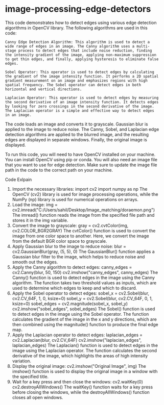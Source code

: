 # image-processing-edge-detectors

This code demonstrates how to detect edges using various edge detection algorithms in OpenCV library. The following algorithms are used in this code:

    Canny Edge Detection Algorithm: This algorithm is used to detect a wide range of edges in an image. The Canny algorithm uses a multi-stage process to detect edges that include noise reduction, finding the intensity gradient of the image, applying non-maximum suppression to get thin edges, and finally, applying hysteresis to eliminate false edges.

    Sobel Operator: This operator is used to detect edges by calculating the gradient of the image intensity function. It performs a 2D spatial gradient measurement on an image and emphasizes regions with high spatial frequency. The Sobel operator can detect edges in both horizontal and vertical directions.

    Laplacian Operator: This operator is used to detect edges by measuring the second derivative of an image intensity function. It detects edges by looking for zero crossings in the second derivative of the image. The Laplacian operator is a simple and effective way to detect edges in an image.

The code loads an image and converts it to grayscale. Gaussian blur is applied to the image to reduce noise. The Canny, Sobel, and Laplacian edge detection algorithms are applied to the blurred image, and the resulting edges are displayed in separate windows. Finally, the original image is displayed.

To run this code, you will need to have OpenCV installed on your machine. You can install OpenCV using pip or conda. You will also need an image file that you want to use for edge detection. Make sure to update the image file path in the code to the correct path on your machine.





Code Exlpain 
1.	Import the necessary libraries:
import cv2
import numpy as np
The OpenCV (cv2) library is used for image processing operations, while the NumPy (np) library is used for numerical operations on arrays.
2.	Load the image:
img = cv2.imread("C:/Users/sahil/Desktop/Image_matching/doraemon.png")
The imread() function reads the image from the specified file path and stores it in the img variable.
3.	Convert the image to grayscale:
gray = cv2.cvtColor(img, cv2.COLOR_BGR2GRAY)
The cvtColor() function is used to convert the image from one color space to another. Here, we convert the image from the default BGR color space to grayscale.
4.	Apply Gaussian blur to the image to reduce noise:
blur = cv2.GaussianBlur(gray, (5, 5), 0)
The GaussianBlur() function applies a Gaussian blur filter to the image, which helps to reduce noise and smooth out the edges.
5.	Apply the Canny algorithm to detect edges:
canny_edges = cv2.Canny(blur, 50, 150)
cv2.imshow("canny_edges", canny_edges)
The Canny() function is used to detect edges in the image using the Canny algorithm. The function takes two threshold values as inputs, which are used to determine which edges to keep and which to discard.
6.	Apply the Sobel operator to detect edges:
sobel_x = cv2.Sobel(blur, cv2.CV_64F, 1, 0, ksize=0)
sobel_y = cv2.Sobel(blur, cv2.CV_64F, 0, 1, ksize=0)
sobel_edges = cv2.magnitude(sobel_x, sobel_y)
cv2.imshow("sobel_edges", sobel_edges)
The Sobel() function is used to detect edges in the image using the Sobel operator. The function calculates the gradient of the image in the x and y directions, which are then combined using the magnitude() function to produce the final edge map.
7.	Apply the Laplacian operator to detect edges:
laplacian_edges = cv2.Laplacian(blur, cv2.CV_64F)
cv2.imshow("laplacian_edges", laplacian_edges)
The Laplacian() function is used to detect edges in the image using the Laplacian operator. The function calculates the second derivative of the image, which highlights the areas of high intensity variation.
8.	Display the original image:
cv2.imshow("Original Image", img)
The imshow() function is used to display the original image in a window with the specified title.
9.	Wait for a key press and then close the windows:
cv2.waitKey(0)
cv2.destroyAllWindows()
The waitKey() function waits for a key press before closing the windows, while the destroyAllWindows() function closes all open windows.

